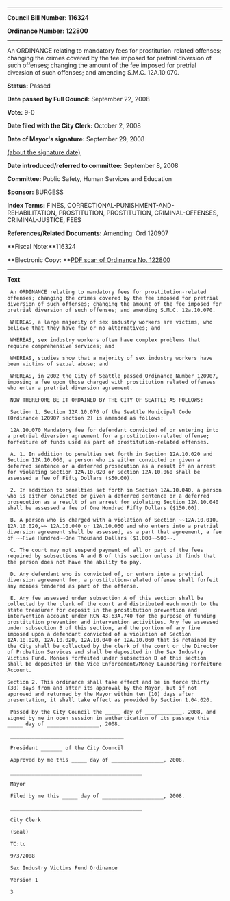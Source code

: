 

********

**Council Bill Number: 116324**
   
**Ordinance Number: 122800**
********

 An ORDINANCE relating to mandatory fees for prostitution-related offenses; changing the crimes covered by the fee imposed for pretrial diversion of such offenses; changing the amount of the fee imposed for pretrial diversion of such offenses; and amending S.M.C. 12A.10.070.

**Status:** Passed
   
**Date passed by Full Council:** September 22, 2008
   
**Vote:** 9-0
   
**Date filed with the City Clerk:** October 2, 2008
   
**Date of Mayor's signature:** September 29, 2008
   
[(about the signature date)](/~public/approvaldate.htm)
   
   
   
**Date introduced/referred to committee:** September 8, 2008
   
**Committee:** Public Safety, Human Services and Education
   
**Sponsor:** BURGESS
   
   
**Index Terms:** FINES, CORRECTIONAL-PUNISHMENT-AND-REHABILITATION, PROSTITUTION, PROSTITUTION, CRIMINAL-OFFENSES, CRIMINAL-JUSTICE, FEES

**References/Related Documents:** Amending: Ord 120907

**Fiscal Note:**116324

**Electronic Copy: **[PDF scan of Ordinance No. 122800](/~archives/Ordinances/Ord_122800.pdf)

********

**Text**
   
```
 An ORDINANCE relating to mandatory fees for prostitution-related offenses; changing the crimes covered by the fee imposed for pretrial diversion of such offenses; changing the amount of the fee imposed for pretrial diversion of such offenses; and amending S.M.C. 12a.10.070.

 WHEREAS, a large majority of sex industry workers are victims, who believe that they have few or no alternatives; and

 WHEREAS, sex industry workers often have complex problems that require comprehensive services; and

 WHEREAS, studies show that a majority of sex industry workers have been victims of sexual abuse; and

 WHEREAS, in 2002 the City of Seattle passed Ordinance Number 120907, imposing a fee upon those charged with prostitution related offenses who enter a pretrial diversion agreement.

 NOW THEREFORE BE IT ORDAINED BY THE CITY OF SEATTLE AS FOLLOWS:

 Section 1. Section 12A.10.070 of the Seattle Municipal Code (Ordinance 120907 section 2) is amended as follows:

 12A.10.070 Mandatory fee for defendant convicted of or entering into a pretrial diversion agreement for a prostitution-related offense; forfeiture of funds used as part of prostitution-related offenses.

 A. 1. In addition to penalties set forth in Section 12A.10.020 and Section 12A.10.060, a person who is either convicted or given a deferred sentence or a deferred prosecution as a result of an arrest for violating Section 12A.10.020 or Section 12A.10.060 shall be assessed a fee of Fifty Dollars ($50.00).

 2. In addition to penalties set forth in Section 12A.10.040, a person who is either convicted or given a deferred sentence or a deferred prosecution as a result of an arrest for violating Section 12A.10.040 shall be assessed a fee of One Hundred Fifty Dollars ($150.00).

 B. A person who is charged with a violation of Section ~~12A.10.010, 12A.10.020,~~ 12A.10.040 or 12A.10.060 and who enters into a pretrial diversion agreement shall be assessed, as a part that agreement, a fee of ~~Five Hundred~~One Thousand Dollars ($1,000~~500~~.

 C. The court may not suspend payment of all or part of the fees required by subsections A and B of this section unless it finds that the person does not have the ability to pay.

 D. Any defendant who is convicted of, or enters into a pretrial diversion agreement for, a prostitution-related offense shall forfeit any monies tendered as part of the offense.

 E. Any fee assessed under subsection A of this section shall be collected by the clerk of the court and distributed each month to the state treasurer for deposit in the prostitution prevention and intervention account under RCW 43.63A.740 for the purpose of funding prostitution prevention and intervention activities. Any fee assessed under subsection B of this section, and the portion of any fine imposed upon a defendant convicted of a violation of Section 12A.10.020, 12A.10.020, 12A.10.040 or 12A.10.060 that is retained by the City shall be collected by the clerk of the court or the Director of Probation Services and shall be deposited in the Sex Industry Victims Fund. Monies forfeited under subsection D of this section shall be deposited in the Vice Enforcement/Money Laundering Forfeiture Account.

Section 2. This ordinance shall take effect and be in force thirty (30) days from and after its approval by the Mayor, but if not approved and returned by the Mayor within ten (10) days after presentation, it shall take effect as provided by Section 1.04.020.

 Passed by the City Council the _____ day of ____________, 2008, and signed by me in open session in authentication of its passage this _____ day of _________________, 2008.

 _____________________________________

 President _______ of the City Council

 Approved by me this _____ day of _________________, 2008.

 ___________________________________________

 Mayor

 Filed by me this _____ day of ____________________, 2008.

 ___________________________________________

 City Clerk

 (Seal)

 TC:tc

 9/3/2008

 Sex Industry Victims Fund Ordinance

 Version 1

 3

```
